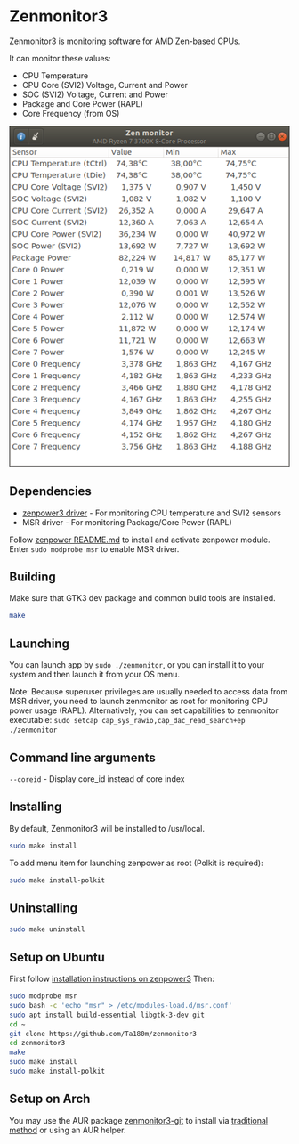 # Zenmonitor3
Zenmonitor3 is monitoring software for AMD Zen-based CPUs.

It can monitor these values:
 - CPU Temperature
 - CPU Core (SVI2) Voltage, Current and Power
 - SOC (SVI2) Voltage, Current and Power
 - Package and Core Power (RAPL)
 - Core Frequency (from OS)

![screenshot](screenshot.png)

## Dependencies
 - [zenpower3 driver](https://github.com/Ta180m/zenpower3) - For monitoring CPU temperature and SVI2 sensors
 - MSR driver - For monitoring Package/Core Power (RAPL)

Follow [zenpower README.md](https://github.com/Ta180m/zenpower3/blob/master/README.md) to install and activate zenpower module.
Enter `sudo modprobe msr` to enable MSR driver.

## Building 
Make sure that GTK3 dev package and common build tools are installed.
```sh
make
```

## Launching
You can launch app by `sudo ./zenmonitor`, or you can install it to your system and then launch it from your OS menu.

Note: Because superuser privileges are usually needed to access data from MSR driver, you need to launch zenmonitor as root for monitoring CPU power usage (RAPL).
Alternatively, you can set capabilities to zenmonitor executable: `sudo setcap cap_sys_rawio,cap_dac_read_search+ep ./zenmonitor`

## Command line arguments

``--coreid`` - Display core_id instead of core index

## Installing
By default, Zenmonitor3 will be installed to /usr/local.
```sh
sudo make install
```

To add menu item for launching zenpower as root (Polkit is required):
```sh
sudo make install-polkit
```

## Uninstalling
```sh
sudo make uninstall
```

## Setup on Ubuntu
First follow [installation instructions on zenpower3](https://github.com/Ta180m/zenpower3/blob/master/README.md#installation-for-ubuntu)
Then:
```sh
sudo modprobe msr
sudo bash -c 'echo "msr" > /etc/modules-load.d/msr.conf'
sudo apt install build-essential libgtk-3-dev git
cd ~
git clone https://github.com/Ta180m/zenmonitor3
cd zenmonitor3
make
sudo make install
sudo make install-polkit
```

## Setup on Arch
You may use the AUR package [zenmonitor3-git](https://aur.archlinux.org/packages/zenmonitor3-git/) to install via [traditional method](https://wiki.archlinux.org/index.php/Arch_User_Repository) or using an AUR helper.

